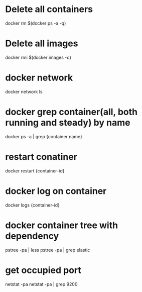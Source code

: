 # Delete all containers

docker rm $(docker ps -a -q)

# Delete all images

docker rmi $(docker images -q)

# docker network
 docker network ls

# docker grep container(all, both running and steady) by name
 docker ps -a | grep {container name}
 
# restart conatiner   
 docker restart {container-id}
 
# docker log on container
 docker logs {container-id}

# docker container tree with dependency
 pstree -pa | less
 pstree -pa | grep elastic

# get occupied port
 netstat -pa 
 netstat -pa  | grep 9200
